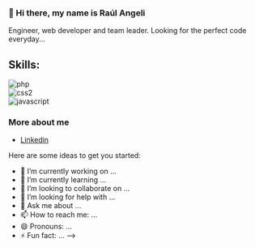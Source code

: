 ### 👋 Hi there, my name is Raúl Angeli

<!--
**rauleangeli/rauleangeli** is a ✨ _special_ ✨ repository because its `README.md` (this file) appears on your GitHub profile.-->

Engineer, web developer and team leader. Looking for the perfect code everyday...

## Skills:

![php](https://img.shields.io/badge/php-777bb4?style=for-the-badge&logo=php&logoColor=white&labelColor=333333)</br>
![css2](https://img.shields.io/badge/css3-1572B6?style=for-the-badge&logo=css3&logoColor=white&labelColor=333333)</br>
![javascript](https://img.shields.io/badge/javascript-F7DF1E?style=for-the-badge&logo=JavaScriptphp&logoColor=white&labelColor=333333)</br>



### More about me

- [Linkedin](https://www.linkedin.com/in/raulangeli/)

Here are some ideas to get you started:

- 🔭 I’m currently working on ...
- 🌱 I’m currently learning ...
- 👯 I’m looking to collaborate on ...
- 🤔 I’m looking for help with ...
- 💬 Ask me about ...
- 📫 How to reach me: ...
- 😄 Pronouns: ...
- ⚡ Fun fact: ...
-->
